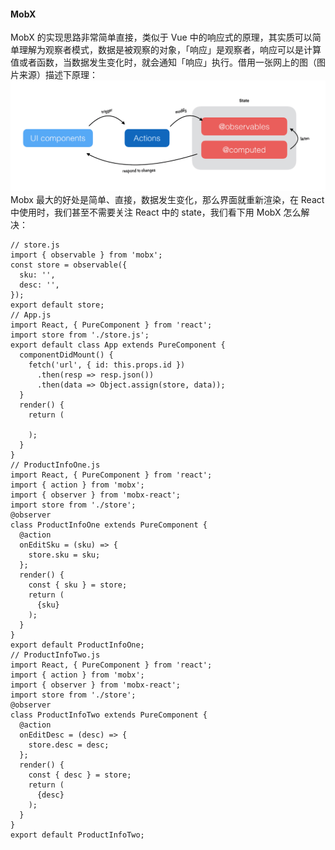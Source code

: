 #### MobX

MobX 的实现思路非常简单直接，类似于 Vue 中的响应式的原理，其实质可以简单理解为观察者模式，数据是被观察的对象，「响应」是观察者，响应可以是计算值或者函数，当数据发生变化时，就会通知「响应」执行。借用一张网上的图（图片来源）描述下原理：
![Alt text](../imgs/1548215026726-3374a02c-ed7f-4406-a21f-03f34586820f.png)
Mobx 最大的好处是简单、直接，数据发生变化，那么界面就重新渲染，在 React 中使用时，我们甚至不需要关注 React 中的 state，我们看下用 MobX 怎么解决：
```
// store.js
import { observable } from 'mobx';
const store = observable({
  sku: '',
  desc: '',
});
export default store;
// App.js
import React, { PureComponent } from 'react';
import store from './store.js';
export default class App extends PureComponent {
  componentDidMount() {
    fetch('url', { id: this.props.id })
      .then(resp => resp.json())
      .then(data => Object.assign(store, data));
  }
  render() {
    return (
      
    );
  }
}
// ProductInfoOne.js
import React, { PureComponent } from 'react';
import { action } from 'mobx';
import { observer } from 'mobx-react';
import store from './store';
@observer
class ProductInfoOne extends PureComponent {
  @action
  onEditSku = (sku) => {
    store.sku = sku;
  };
  render() {
    const { sku } = store;
    return (
      {sku}
    );
  }
}
export default ProductInfoOne;
// ProductInfoTwo.js
import React, { PureComponent } from 'react';
import { action } from 'mobx';
import { observer } from 'mobx-react';
import store from './store';
@observer
class ProductInfoTwo extends PureComponent {
  @action
  onEditDesc = (desc) => {
    store.desc = desc;
  };
  render() {
    const { desc } = store;
    return (
      {desc}
    );
  }
}
export default ProductInfoTwo;
```
